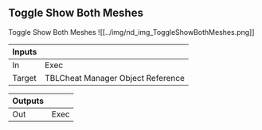 ## Toggle Show Both Meshes
Toggle Show Both Meshes
![[../img/nd_img_ToggleShowBothMeshes.png]]

|Inputs||
|--|--|
| In | Exec |
| Target | TBLCheat Manager Object Reference |

|Outputs||
|--|--|
| Out | Exec |
